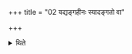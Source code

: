 +++
title = "02 यद्यङ्गहीनः स्यादङ्गतो वा"

+++

<details><summary>थिते</summary>

2. If it is devoid of any limb or is with a diffective limb,
</details>
